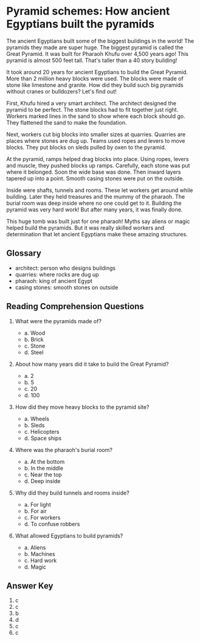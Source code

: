# Pyramid schemes: How ancient Egyptians built the pyramids

The ancient Egyptians built some of the biggest buildings in the world! The pyramids they made are super huge. The biggest pyramid is called the Great Pyramid. It was built for Pharaoh Khufu over 4,500 years ago! This pyramid is almost 500 feet tall. That's taller than a 40 story building!

It took around 20 years for ancient Egyptians to build the Great Pyramid. More than 2 million heavy blocks were used. The blocks were made of stone like limestone and granite. How did they build such big pyramids without cranes or bulldozers? Let's find out!

First, Khufu hired a very smart architect. The architect designed the pyramid to be perfect. The stone blocks had to fit together just right. Workers marked lines in the sand to show where each block should go. They flattened the sand to make the foundation.

Next, workers cut big blocks into smaller sizes at quarries. Quarries are places where stones are dug up. Teams used ropes and levers to move blocks. They put blocks on sleds pulled by oxen to the pyramid.

At the pyramid, ramps helped drag blocks into place. Using ropes, levers and muscle, they pushed blocks up ramps. Carefully, each stone was put where it belonged. Soon the wide base was done. Then inward layers tapered up into a point. Smooth casing stones were put on the outside.  

Inside were shafts, tunnels and rooms. These let workers get around while building. Later they held treasures and the mummy of the pharaoh. The burial room was deep inside where no one could get to it. Building the pyramid was very hard work! But after many years, it was finally done.

This huge tomb was built just for one pharaoh! Myths say aliens or magic helped build the pyramids. But it was really skilled workers and determination that let ancient Egyptians make these amazing structures.

## Glossary

- architect: person who designs buildings
- quarries: where rocks are dug up
- pharaoh: king of ancient Egypt  
- casing stones: smooth stones on outside

## Reading Comprehension Questions

1. What were the pyramids made of?

   - a. Wood  
   - b. Brick
   - c. Stone
   - d. Steel

2. About how many years did it take to build the Great Pyramid?

   - a. 2
   - b. 5
   - c. 20
   - d. 100

3. How did they move heavy blocks to the pyramid site?

   - a. Wheels
   - b. Sleds
   - c. Helicopters
   - d. Space ships

4. Where was the pharaoh's burial room?

   - a. At the bottom
   - b. In the middle
   - c. Near the top
   - d. Deep inside

5. Why did they build tunnels and rooms inside?

   - a. For light
   - b. For air
   - c. For workers
   - d. To confuse robbers

6. What allowed Egyptians to build pyramids?

   - a. Aliens  
   - b. Machines
   - c. Hard work
   - d. Magic

## Answer Key

1. c
2. c
3. b  
4. d
5. c
6. c
